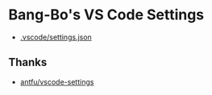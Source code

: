 # Bang-Bo's VS Code Settings

- [.vscode/settings.json](./.vscode/settings.json)

## Thanks

- [antfu/vscode-settings](https://github.com/antfu/vscode-settings)
